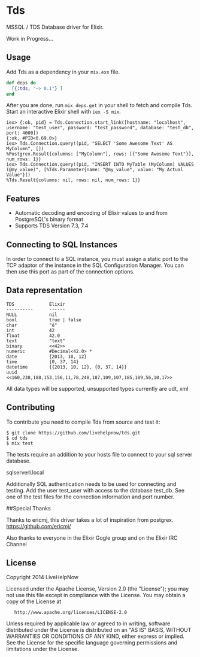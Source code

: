 # Tds

MSSQL / TDS Database driver for Elixir.

Work in Progress... 

## Usage

Add Tds as a dependency in your `mix.exs` file.

```elixir
def deps do
  [{:tds, "~> 0.1"} ]
end
```

After you are done, run `mix deps.get` in your shell to fetch and compile Tds. Start an interactive Elixir shell with `iex -S mix`.

```iex
iex> {:ok, pid} = Tds.Connection.start_link([hostname: "localhost", username: "test_user", password: "test_password", database: "test_db", port: 4000])
{:ok, #PID<0.69.0>}
iex> Tds.Connection.query!(pid, "SELECT 'Some Awesome Text' AS MyColumn", [])
%Postgrex.Result{columns: ["MyColumn"], rows: [{"Some Awesome Text"}], num_rows: 1}}
iex> Tds.Connection.query!(pid, "INSERT INTO MyTable (MyColumn) VALUES (@my_value)", [%Tds.Parameter{name: "@my_value", value: "My Actual Value"}])
%Tds.Result{columns: nil, rows: nil, num_rows: 1}}
```

## Features

  * Automatic decoding and encoding of Elixir values to and from PostgreSQL's binary format
  * Supports TDS Version 7.3, 7.4

## Connecting to SQL Instances

In order to connect to a SQL instance, you must assign a static port to the TCP adaptor of the instance in the SQL Configuration Manager. You can then use this port as part of the connection options.



## Data representation

    TDS             Elixir
    ----------      ------
    NULL            nil
    bool            true | false
    char            "é"
    int             42
    float           42.0
    text            "text"
    binary          <<42>>
    numeric         #Decimal<42.0> *
    date            {2013, 10, 12}
    time            {0, 37, 14}
    datetime	    {{2013, 10, 12}, {0, 37, 14}}
    uuid            <<160,238,188,153,156,11,78,248,187,109,107,185,189,56,10,17>>

All data types will be supported, unsupported types currently are udt, xml

## Contributing

To contribute you need to compile Tds from source and test it:

```
$ git clone https://github.com/livehelpnow/tds.git
$ cd tds
$ mix test
```

The tests require an addition to your hosts file to connect to your sql server database.

<IP OF SQL SERVER>	sqlserverl.local

Additionally SQL authentication needs to be used for connecting and testing. Add the user test_user with access to the database test_db. See one of the test files for the connection information and port number.

##Special Thanks 

Thanks to ericmj, this driver takes a lot of inspiration from postgrex.
https://github.com/ericmj/


Also thanks to everyone in the Elixir Gogle group and on the Elixir IRC Channel


## License

   Copyright 2014 LiveHelpNow

   Licensed under the Apache License, Version 2.0 (the "License");
   you may not use this file except in compliance with the License.
   You may obtain a copy of the License at

       http://www.apache.org/licenses/LICENSE-2.0

   Unless required by applicable law or agreed to in writing, software
   distributed under the License is distributed on an "AS IS" BASIS,
   WITHOUT WARRANTIES OR CONDITIONS OF ANY KIND, either express or implied.
   See the License for the specific language governing permissions and
   limitations under the License.
